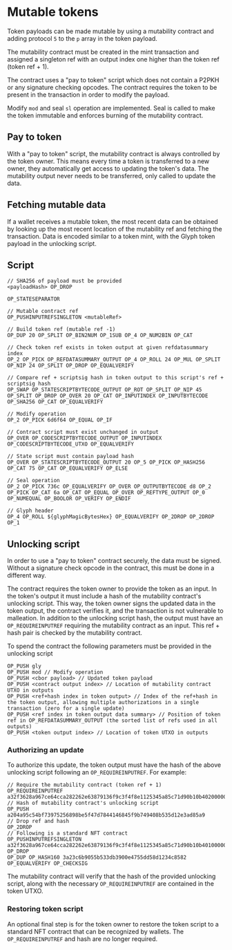 # Mutable tokens

Token payloads can be made mutable by using a mutability contract and adding protocol `5` to the `p` array in the token payload.

The mutability contract must be created in the mint transaction and assigned a singleton ref with an output index one higher than the token ref (token ref + 1).

The contract uses a "pay to token" script which does not contain a P2PKH or any signature checking opcodes. The contract requires the token to be present in the transaction in order to modify the payload.

Modify `mod` and seal `sl` operation are implemented. Seal is called to make the token immutable and enforces burning of the mutability contract.

## Pay to token

With a "pay to token" script, the mutability contract is always controlled by the token owner. This means every time a token is transferred to a new owner, they automatically get access to updating the token's data. The mutability output never needs to be transferred, only called to update the data.

## Fetching mutable data

If a wallet receives a mutable token, the most recent data can be obtained by looking up the most recent location of the mutability ref and fetching the transaction. Data is encoded similar to a token mint, with the Glyph token payload in the unlocking script.

## Script

```
// SHA256 of payload must be provided
<payloadHash> OP_DROP

OP_STATESEPARATOR

// Mutable contract ref
OP_PUSHINPUTREFSINGLETON <mutableRef>

// Build token ref (mutable ref -1)
OP_DUP 20 OP_SPLIT OP_BIN2NUM OP_1SUB OP_4 OP_NUM2BIN OP_CAT

// Check token ref exists in token output at given refdatasummary index
OP_2 OP_PICK OP_REFDATASUMMARY_OUTPUT OP_4 OP_ROLL 24 OP_MUL OP_SPLIT OP_NIP 24 OP_SPLIT OP_DROP OP_EQUALVERIFY

// Compare ref + scriptsig hash in token output to this script's ref + scriptsig hash
OP_SWAP OP_STATESCRIPTBYTECODE_OUTPUT OP_ROT OP_SPLIT OP_NIP 45 OP_SPLIT OP_DROP OP_OVER 20 OP_CAT OP_INPUTINDEX OP_INPUTBYTECODE OP_SHA256 OP_CAT OP_EQUALVERIFY

// Modify operation
OP_2 OP_PICK 6d6f64 OP_EQUAL OP_IF

// Contract script must exist unchanged in output
OP_OVER OP_CODESCRIPTBYTECODE_OUTPUT OP_INPUTINDEX OP_CODESCRIPTBYTECODE_UTXO OP_EQUALVERIFY

// State script must contain payload hash
OP_OVER OP_STATESCRIPTBYTECODE_OUTPUT 20 OP_5 OP_PICK OP_HASH256 OP_CAT 75 OP_CAT OP_EQUALVERIFY OP_ELSE

// Seal operation
OP_2 OP_PICK 736c OP_EQUALVERIFY OP_OVER OP_OUTPUTBYTECODE d8 OP_2 OP_PICK OP_CAT 6a OP_CAT OP_EQUAL OP_OVER OP_REFTYPE_OUTPUT OP_0 OP_NUMEQUAL OP_BOOLOR OP_VERIFY OP_ENDIF

// Glyph header
OP_4 OP_ROLL ${glyphMagicBytesHex} OP_EQUALVERIFY OP_2DROP OP_2DROP OP_1
```

## Unlocking script

In order to use a "pay to token" contract securely, the data must be signed. Without a signature check opcode in the contract, this must be done in a different way.

The contract requires the token owner to provide the token as an input. In the token's output it must include a hash of the mutability contract's unlocking script. This way, the token owner signs the updated data in the token output, the contract verifies it, and the transaction is not vulnerable to malleation. In addition to the unlocking script hash, the output must have an `OP_REQUIREINPUTREF` requiring the mutability contract as an input. This ref + hash pair is checked by the mutability contract.

To spend the contract the following parameters must be provided in the unlocking script

```
OP_PUSH gly
OP_PUSH mod // Modify operation
OP_PUSH <cbor payload> // Updated token payload
OP_PUSH <contract output index> // Location of mutability contract UTXO in outputs
OP_PUSH <ref+hash index in token output> // Index of the ref+hash in the token output, allowing multiple authorizations in a single transaction (zero for a single update)
OP_PUSH <ref index in token output data summary> // Position of token ref in OP_REFDATASUMMARY_OUTPUT (the sorted list of refs used in all outputs)
OP_PUSH <token output index> // Location of token UTXO in outputs
```

### Authorizing an update

To authorize this update, the token output must have the hash of the above unlocking script following an `OP_REQUIREINPUTREF`. For example:

```
// Require the mutability contract (token ref + 1)
OP_REQUIREINPUTREF a32f3628a967ce64cca282262e63879136f9c3f4f8e1125345a85c71d90b10b402000000
// Hash of mutability contract's unlocking script
OP_PUSH a204a95c54bf73975256898be5f47d7844146845f9b749408b535d12e3ad85a9
// Drop ref and hash
OP_2DROP
// Following is a standard NFT contract
OP_PUSHINPUTREFSINGLETON a32f3628a967ce64cca282262e63879136f9c3f4f8e1125345a85c71d90b10b401000000 OP_DROP
OP_DUP OP_HASH160 3a23c6b9055b533db3900e4755dd58d1234c8582 OP_EQUALVERIFY OP_CHECKSIG
```

The mutability contract will verify that the hash of the provided unlocking script, along with the necessary `OP_REQUIREINPUTREF` are contained in the token UTXO.

### Restoring token script

An optional final step is for the token owner to restore the token script to a standard NFT contract that can be recognized by wallets. The `OP_REQUIREINPUTREF` and hash are no longer required.
